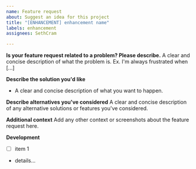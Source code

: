 ```yaml
---
name: Feature request
about: Suggest an idea for this project
title: "[ENHANCEMENT] enhancement name"
labels: enhancement
assignees: SethCram

---
```


**Is your feature request related to a problem? Please describe.**
A clear and concise description of what the problem is. Ex. I'm always frustrated when [...]

**Describe the solution you'd like**
- A clear and concise description of what you want to happen.

**Describe alternatives you've considered**
A clear and concise description of any alternative solutions or features you've considered.

**Additional context**
Add any other context or screenshots about the feature request here.

**Development**
- [ ] item 1
- details...
